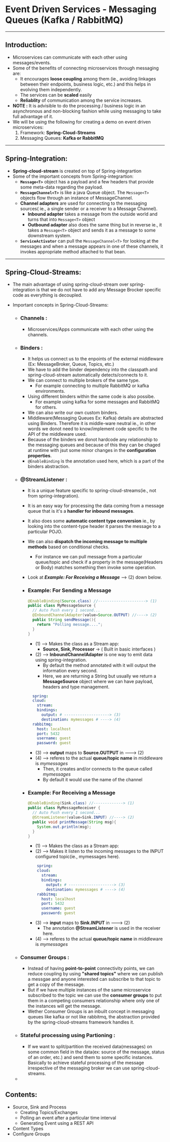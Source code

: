 # Event Driven Services - Messaging Queues (Kafka / RabbitMQ) 

---
## Introduction:
- Microservices can communicate with each other using messages/events.
- Some of the benefits of connecting microservices through messaging are:
  - It encourages **loose coupling** among them (ie., avoiding linkages between their endpoints, business logic, etc.) and this helps in evolving them independently.
  - The services can be **scaled** easily
  - **Reliablity** of communication among the service increases.
- **NOTE :** It is advisible to do the processing / business logic in an asynchronous and non-blocking fashion while using messaging to take full advantage of it.
- We will be using the following for creating a demo on event driven microservices:
  1. Framework: **Spring-Cloud-Streams**  
  2. Messaging Queues: **Kafka or RabbitMQ**

---
## Spring-Integration:

- **Spring-cloud-stream** is created on top of Spring-integrartion
- Some of the important concepts from Spring-integrartion:
  - **```Message<T>```** object has a payload and a few headers that provide some meta-data regarding the payload.
  - **```MessageChannel<T>```** is like a java Queue object. The ```Message<T>``` objects flow through an instance of MessageChannel.
  - **Channel adapters** are used for connecting to the messaging sources( ie., a single sender or a receiver to a Message Channel).
    - **Inbound adapter** takes a message from the outside world and turns that into ```Message<T>``` object
    - **Outbound adapter** also does the same thing but in reverse ie., it takes a ```Message<T>``` object and sends it as a message to some downstream system.
  - **```ServiceActivator```** can pull the ```MessageChannel<T>``` for looking at the messages and when a message appears in one of these channels, it invokes appropriate method attached to that bean.
---
## Spring-Cloud-Streams:

  - The main advantage of using spring-cloud-stream over spring-integration is that we do not have to add any Message Brocker specific code as everything is decoupled.

  - Important concepts in Spring-Cloud-Streams:

    - ### **Channels :**
      - Microservices/Apps communicate with each other using the channels.

    - ### **Binders :**
      - It helps us connect us to the enpoints of the external middleware (Ex: MessageBroker, Queue, Topics, etc.)
      - We have to add the binder dependency into the classpath and spring-cloud-stream automatically detects/connects to it.
      - We can connect to multiple brokers of the same type.
        - For example connecting to multiple RabbitMQ or kafka environments.
      - Using different binders within the same code is also possibe.
        - For example using kafka for some messages and RabbitMQ for others.
      - We can also write our own custom binders.      
      - Middleware(Messaging Queues Ex: Kafka) details are abstracted using Binders. Therefore it is middle-ware neutral ie., in other words we donot need to know/implement code specific to the API of the middleware used.
      - Because of the binders we donot hardcode any relationship to the messaging queues and because of this they can be chaged at runtime with jsut some minor changes in the **configuration properties**.
      - ```@EnableBinding``` is the annotation used here, which is a part of the binders abstraction.

    - ### **@StreamListener :**
      -  It is a unique feature specific to spring-cloud-streams(ie., not from spring-integration).
      -  It is an easy way for processing the data coming from a message queue that is it's a **handler for inbound messages**.
      - It also does some **automatic content type conversion** ie., by looking into the content-type header it parses the message to a particular POJO.
      - We can also **dispatch the incoming message to multiple methods**  based on conditional checks.
        - For instance  we can pull message from a particular queue/topic and check if a property in the message(Headers or Body) matches something then invoke some operation.
      - Look at ***Example: For Receiving a Message*** --> (2) down below.
         
      - ### Example: **For Sending a Message**       
         
          ```java 
          @EnableBinding(Source.class) //---------------------> (1)
          public class MyMessageSource {
            // Auto Push every 1 second...
            @InboundChannelAdapter(value=Source.OUTPUT) //----> (2)
            public String sendMessage(){
              return "Polling message....";
            }
          }
          ```           
          - (1) --> Makes the class as a Stream app:
              - **Source, Sink, Processor** -> ( Built in basic interfaces )
          - (2) --> **InboundChannelAdapter** is one way to emit data using spring-integration.
            - By default the method annotated with it will output the information every second.
            - Here, we are returning a String but usually we return a **MessageSource** object where we can have payload, headers and type management.
        
          ```yaml
            spring:
            cloud:
              stream:
              bindings:
                output: # --------------------> (3) 
                destination: mymessages # ----> (4)
            rabbitmq:
              host: localhost
              port: 5432
              username: guest
              password: guest
          ``` 
          - (3) --> **output** maps to **Source.OUTPUT** in ---> (2)
          - (4) --> referes to the actual **queue/topic name** in middleware is *mymessages*
            - Then, it creates and/or connects to the queue called *mymessages*
            - By default it would use the name of the channel
      
      - ### Example: **For Receiving a Message**     
        
        ```java 
        @EnableBinding(Sink.class) //-------------> (1)
        public class MyMessageReceiver {
          // Auto Push every 1 second...
          @StreamListener(value=Sink.INPUT) //----> (2)
          public void printMessage(String msg){
            System.out.println(msg);
          }
        }
        ```             
        - (1) --> Makes the class as a Stream app:
        - (2) --> Makes it listen to the incoming messages to the INPUT configured topic(ie., mymessages here). 

        ```yaml
            spring:
            cloud:
              stream:
              bindings:
                output: # --------------------> (3) 
                destination: mymessages # ----> (4)
            rabbitmq:
              host: localhost
              port: 5432
              username: guest
              password: guest
          ```
          - (3) --> **input** maps to **Sink.INPUT** in ---> (2)
            - The annotation **@StreamListener** is used in the receiver here.
          - (4) --> referes to the actual **queue/topic name** in middleware is *mymessages*
       
    - ### **Consumer Groups :** 
      - Instead of having **point-to-point** connectivity points, we can reduce coupling by using **"shared topics"** where we can publish a messgae and anyone interested can subscribe to that topic to get a copy of the message.
      - But if we have multiple instances of the same microservice subscribed to the topic we can use the **consumer groups** to put them in a competing consumers relationship where only one of the instances will get the message.
      - Wether Consumer Groups is an inbuilt concept in messaging queues like kafka or not like rabbitmq, the abstraction provided by the spring-cloud-streams framework handles it.
    - ### **Stateful processing using Partioning :**
      - If we want to split/partition the received data(messages) on some common field in the data(ex: source of the message, status of an order, etc.) and send them to some specific instances. Basically to achieve stateful processing of the message irrespective of the messaging broker we can use spring-cloud-streams.
    - 

## Contents:

- Source, Sink and Process
	- Creating Topics/Exchanges
	- Polling an event after a particular time interval
	- Generating Event using a REST API	
- Content Types
- Configure Groups

